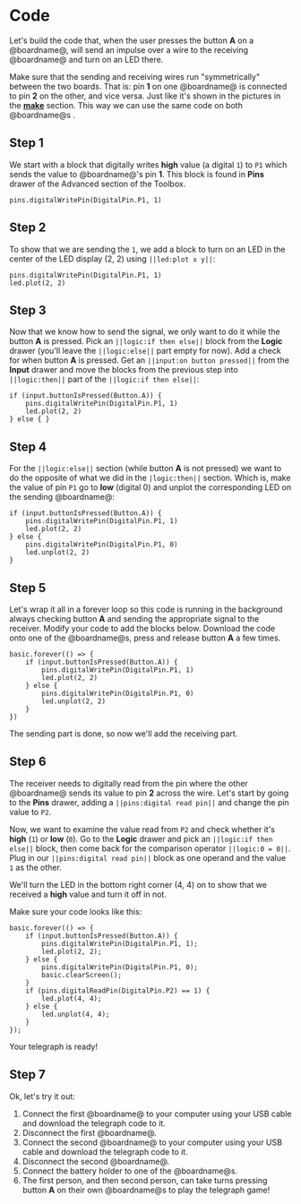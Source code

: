 # Code

Let's build the code that, when the user presses the button **A** on a @boardname@, will send an impulse over a wire to the receiving @boardname@ and turn on an LED there.

Make sure that the sending and receiving wires run "symmetrically" between the two boards. That is: pin **1** on one @boardname@ is connected to pin **2** on the other, and vice versa. Just like it's shown in the pictures in the **[make](./make)** section. This way we can use the same code on both @boardname@s .

## Step 1

We start with a block that digitally writes **high** value (a digital `1`) to `P1` which sends the value to @boardname@'s pin **1**. This block is found in **Pins** drawer of the Advanced section of the Toolbox.

```blocks
pins.digitalWritePin(DigitalPin.P1, 1)
```

## Step 2

To show that we are sending the `1`, we add a block to turn on an LED in the center of the LED display (2, 2) using `||led:plot x y||`:

```blocks
pins.digitalWritePin(DigitalPin.P1, 1)
led.plot(2, 2)
```

## Step 3

Now that we know how to send the signal, we only want to do it while the button **A** is pressed. Pick an `||logic:if then else||` block from the **Logic** drawer (you'll leave the `||logic:else||` part empty for now). Add a check for when button **A** is pressed. Get an `||input:on button pressed||` from the **Input** drawer and move the blocks from the previous step into `||logic:then||` part of the `||logic:if then else||`:

```blocks
if (input.buttonIsPressed(Button.A)) {
    pins.digitalWritePin(DigitalPin.P1, 1)
    led.plot(2, 2)
} else { }
```

## Step 4

For the `||logic:else||` section (while button **A** is not pressed) we want to do the opposite of what we did in the `|logic:then||` section. Which is, make the value of pin `P1` go to **low** (digital 0) and unplot the corresponding LED on the sending @boardname@:

```blocks
if (input.buttonIsPressed(Button.A)) {
    pins.digitalWritePin(DigitalPin.P1, 1)
    led.plot(2, 2)
} else {
    pins.digitalWritePin(DigitalPin.P1, 0)
    led.unplot(2, 2)
}
```

## Step 5

Let's wrap it all in a forever loop so this code is running in the background always checking button **A** and sending the appropriate signal to the receiver. Modify your code to add the blocks below. Download the code onto one of the @boardname@s, press and release button **A** a few times.

```blocks
basic.forever(() => {
    if (input.buttonIsPressed(Button.A)) {
        pins.digitalWritePin(DigitalPin.P1, 1)
        led.plot(2, 2)
    } else {
        pins.digitalWritePin(DigitalPin.P1, 0)
        led.unplot(2, 2)
    }
})
```

The sending part is done, so now we'll add the receiving part.

## Step 6

The receiver needs to digitally read from the pin where the other @boardname@ sends its value to pin **2** across the wire. Let's start by going to the **Pins** drawer, adding a `||pins:digital read pin||` and change the pin value to `P2`.

Now, we want to examine the value read from `P2` and check whether it's **high** (`1`) or **low** (`0`). Go to the **Logic** drawer and pick an `||logic:if then else||` block, then come back for the comparison operator `||logic:0 = 0||`. Plug in our `||pins:digital read pin||` block as one operand and the value `1` as the other.

We'll turn the LED in the bottom right corner (4, 4) on to show that we received a **high** value and turn it off in not.

Make sure your code looks like this:

```blocks
basic.forever(() => {
    if (input.buttonIsPressed(Button.A)) {
        pins.digitalWritePin(DigitalPin.P1, 1);
        led.plot(2, 2);
    } else {
        pins.digitalWritePin(DigitalPin.P1, 0);
        basic.clearScreen();
    }
    if (pins.digitalReadPin(DigitalPin.P2) == 1) {
        led.plot(4, 4);
    } else {
        led.unplot(4, 4);
    }
});
```

Your telegraph is ready!

## Step 7

Ok, let's try it out:

1. Connect the first @boardname@ to your computer using your USB cable and download the telegraph code to it.
2. Disconnect the first @boardname@.
3. Connect the second @boardname@ to your computer using your USB cable and download the telegraph code to it.
4. Disconnect the second @boardname@.
5. Connect the battery holder to one of the @boardname@s.
6. The first person, and then second person, can take turns pressing button **A** on their own @boardname@s to play the telegraph game!
